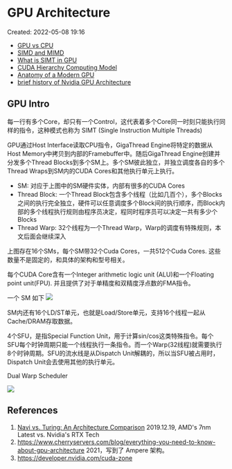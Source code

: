 # GPU Architecture

Created: 2022-05-08 19:16

- [GPU vs CPU](../05-Notes%20Block/GPU%20vs%20CPU.md)
- [SIMD and MIMD](../05-Notes%20Block/SIMD%20and%20MIMD.md)
- [What is SIMT in GPU](../05-Notes%20Block/What%20is%20SIMT%20in%20GPU.md)
- [CUDA Hierarchy Computing Model](../05-Notes%20Block/CUDA%20Hierarchy%20Computing%20Model.md)
- [Anatomy of a Modern GPU](../05-Notes%20Block/Anatomy%20of%20a%20Modern%20GPU.md)
- [brief history of Nvidia GPU Architecture](../05-Notes%20Block/brief%20history%20of%20Nvidia%20GPU%20Architecture.md)

## GPU Intro

每一行有多个Core，却只有一个Control，这代表着多个Core同一时刻只能执行同样的指令，这种模式也称为 SIMT (Single Instruction Multiple Threads)


GPU通过Host Interface读取CPU指令，GigaThread Engine将特定的数据从Host Memory中拷贝到内部的Framebuffer中。随后GigaThread Engine创建并分发多个Thread Blocks到多个SM上。多个SM彼此独立，并独立调度各自的多个Thread Wraps到SM内的CUDA Cores和其他执行单元上执行。

- SM: 对应于上图中的SM硬件实体，内部有很多的CUDA Cores
- Thread Block: 一个Thread Block包含多个线程（比如几百个），多个Blocks之间的执行完全独立，硬件可以任意调度多个Block间的执行顺序，而Block内部的多个线程执行规则由程序员决定，程同时程序员可以决定一共有多少个Blocks
- Thread Warp: 32个线程为一个Thread Warp，Warp的调度有特殊规则，本文后面会继续深入

上图存在16个SMs，每个SM带32个Cuda Cores，一共512个Cuda Cores. 这些数量不是固定的，和具体的架构和型号相关。

每个CUDA Core含有一个Integer arithmetic logic unit (ALU)和一个Floating point unit(FPU). 并且提供了对于单精度和双精度浮点数的FMA指令。

一个 SM 如下
![](https://tva1.sinaimg.cn/large/e6c9d24egy1h2192nxtmwj20h60pwt9y.jpg)

SM内还有16个LD/ST单元，也就是Load/Store单元，支持16个线程一起从Cache/DRAM存取数据。

4个SFU，是指Special Function Unit，用于计算sin/cos这类特殊指令。每个SFU每个时钟周期只能一个线程执行一条指令。而一个Warp(32线程)就需要执行8个时钟周期。SFU的流水线是从Dispatch Unit解耦的，所以当SFU被占用时，Dispatch Unit会去使用其他的执行单元。

Dual Warp Scheduler

![](https://tva1.sinaimg.cn/large/e6c9d24egy1h219nstgqsj20s90iwdhb.jpg)

## References

1. [Navi vs. Turing: An Architecture Comparison](https://www.techspot.com/article/1874-amd-navi-vs-nvidia-turing-architecture/) 2019.12.19, AMD's 7nm Latest vs. Nvidia's RTX Tech
2. https://www.cherryservers.com/blog/everything-you-need-to-know-about-gpu-architecture 2021，写到了 Ampere 架构。
3. https://developer.nvidia.com/cuda-zone
